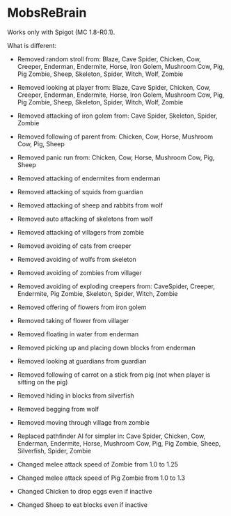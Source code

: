 MobsReBrain
=============

Works only with Spigot (MC 1.8-R0.1).

What is different:
 * Removed random stroll from: Blaze, Cave Spider, Chicken, Cow, Creeper, Enderman, Endermite, Horse, Iron Golem, Mushroom Cow, Pig, Pig Zombie, Sheep, Skeleton, Spider, Witch, Wolf, Zombie
 * Removed looking at player from: Blaze, Cave Spider, Chicken, Cow, Creeper, Enderman, Endermite, Horse, Iron Golem, Mushroom Cow, Pig, Pig Zombie, Sheep, Skeleton, Spider, Witch, Wolf, Zombie
 * Removed attacking of iron golem from: Cave Spider, Skeleton, Spider, Zombie
 * Removed following of parent from: Chicken, Cow, Horse, Mushroom Cow, Pig, Sheep
 * Removed panic run from: Chicken, Cow, Horse, Mushroom Cow, Pig, Sheep

 * Removed attacking of endermites from enderman
 * Removed attacking of squids from guardian
 * Removed attacking of sheep and rabbits from wolf
 * Removed auto attacking of skeletons from wolf
 * Removed attacking of villagers from zombie

 * Removed avoiding of cats from creeper
 * Removed avoiding of wolfs from skeleton
 * Removed avoiding of zombies from villager
 * Removed avoiding of exploding creepers from: CaveSpider, Creeper, Endermite, Pig Zombie, Skeleton, Spider, Witch, Zombie

 * Removed offering of flowers from iron golem
 * Removed taking of flower from villager

 * Removed floating in water from enderman
 * Removed picking up and placing down blocks from enderman

 * Removed looking at guardians from guardian
 * Removed following of carrot on a stick from pig (not when player is sitting on the pig)
 * Removed hiding in blocks from silverfish
 * Removed begging from wolf
 * Removed moving through village from zombie

 * Replaced pathfinder AI for simpler in: Cave Spider, Chicken, Cow, Enderman, Endermite, Horse, Mushroom Cow, Pig, Pig Zombie, Sheep, Silverfish, Spider, Zombie
 
 * Changed melee attack speed of Zombie from 1.0 to 1.25
 * Changed melee attack speed of Pig Zombie from 1.0 to 1.3
 
 * Changed Chicken to drop eggs even if inactive
 * Changed Sheep to eat blocks even if inactive